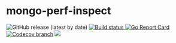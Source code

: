 # mongo-perf-inspect

<p>
<img alt="GitHub release (latest by date)" src="https://img.shields.io/github/v/release/rrajesh1979/mongo-perf-inspect">
<a href="https://github.com/rrajesh1979/mongo-perf-inspect/actions/workflows/go.yml">
    <img src="https://github.com/rrajesh1979/mongo-perf-inspect/actions/workflows/go.yml/badge.svg" alt="Build status">
</a>
<a href="https://goreportcard.com/report/github.com/k6io/k6"><img src="https://goreportcard.com/badge/github.com/k6io/k6" alt="Go Report Card"></a>
<a href="https://codecov.io/github/rrajesh1979/mongo-perf-inspect"><img src="https://codecov.io/github/rrajesh1979/mongo-perf-inspect/branch/master/graph/badge.svg?token=ER2FNUMIUV" alt="Codecov branch"></a>
<a href="https://codeclimate.com/github/rrajesh1979/mongo-perf-inspect/maintainability"><img src="https://api.codeclimate.com/v1/badges/186b72a6bed912c8a8ba/maintainability" /></a>
</p>